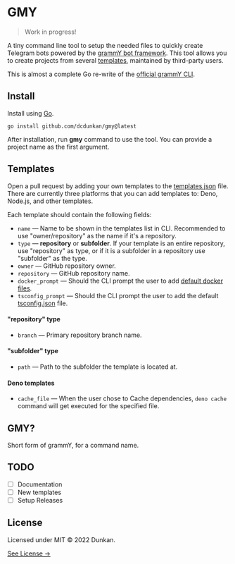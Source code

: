 # GMY

> Work in progress!

A tiny command line tool to setup the needed files to quickly create Telegram
bots powered by the [grammY bot framework](https://grammy.dev). This tool allows
you to create projects from several [templates](templates.json),
maintained by third-party users.

This is almost a complete Go re-write of the
[official grammY CLI](https://github.com/grammyjs/create-grammy).

## Install

Install using [Go](https://go.dev).

```shell
go install github.com/dcdunkan/gmy@latest
```

After installation, run **gmy** command to use the tool. You can provide a
project name as the first argument.

## Templates

Open a pull request by adding your own templates to the
[templates.json](templates.json) file. There are currently three platforms that
you can add templates to: Deno, Node.js, and other templates.

Each template should contain the following fields:

- `name` — Name to be shown in the templates list in CLI. Recommended to use
  "owner/repository" as the name if it's a repository.
- `type` — **repository** or **subfolder**. If your template is an entire
  repository, use "repository" as type, or if it is a subfolder in a repository
  use "subfolder" as the type.
- `owner` — GitHub repository owner.
- `repository` — GitHub repository name.
- `docker_prompt` — Should the CLI prompt the user to add
  [default docker files](internal/files/dockerfiles.go).
- `tsconfig_prompt` — Should the CLI prompt the user to add the default
  [tsconfig.json](configs/tsconfig.json) file.

#### "repository" type

- `branch` — Primary repository branch name.

#### "subfolder" type

- `path` — Path to the subfolder the template is located at.

#### Deno templates

- `cache_file` — When the user chose to Cache dependencies, `deno cache` command
  will get executed for the specified file.

## GMY?

Short form of grammY, for a command name.

## TODO

- [ ] Documentation
- [ ] New templates
- [ ] Setup Releases

## License

Licensed under MIT © 2022 Dunkan.

[See License →](LICENSE)
